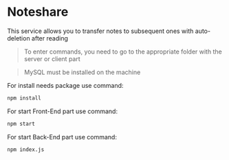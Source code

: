 # Noteshare
This service allows you to transfer notes to subsequent ones with auto-deletion after reading

> To enter commands, you need to go to the appropriate folder with the server or client part

> MySQL must be installed on the machine

For install needs package  use command:
```bash
npm install
```
For start Front-End part use command:
```bash
npm start
```
For start Back-End part use command:
```bash
npm index.js
```
